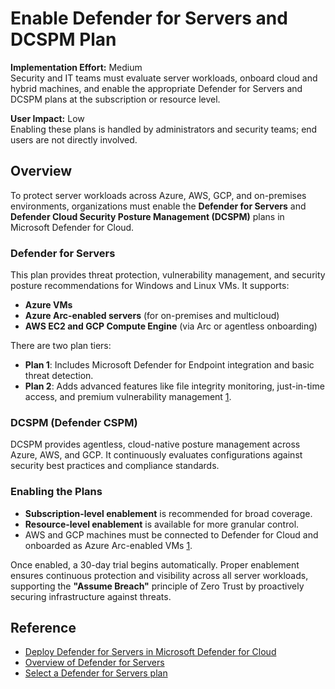 # Enable Defender for Servers and DCSPM Plan

**Implementation Effort:** Medium  
Security and IT teams must evaluate server workloads, onboard cloud and hybrid machines, and enable the appropriate Defender for Servers and DCSPM plans at the subscription or resource level.

**User Impact:** Low  
Enabling these plans is handled by administrators and security teams; end users are not directly involved.

## Overview

To protect server workloads across Azure, AWS, GCP, and on-premises environments, organizations must enable the **Defender for Servers** and **Defender Cloud Security Posture Management (DCSPM)** plans in Microsoft Defender for Cloud.

### Defender for Servers

This plan provides threat protection, vulnerability management, and security posture recommendations for Windows and Linux VMs. It supports:

- **Azure VMs**
- **Azure Arc-enabled servers** (for on-premises and multicloud)
- **AWS EC2 and GCP Compute Engine** (via Arc or agentless onboarding)

There are two plan tiers:

- **Plan 1**: Includes Microsoft Defender for Endpoint integration and basic threat detection.
- **Plan 2**: Adds advanced features like file integrity monitoring, just-in-time access, and premium vulnerability management [1](https://learn.microsoft.com/en-us/azure/defender-for-cloud/tutorial-enable-servers-plan).

### DCSPM (Defender CSPM)

DCSPM provides agentless, cloud-native posture management across Azure, AWS, and GCP. It continuously evaluates configurations against security best practices and compliance standards.

### Enabling the Plans

- **Subscription-level enablement** is recommended for broad coverage.
- **Resource-level enablement** is available for more granular control.
- AWS and GCP machines must be connected to Defender for Cloud and onboarded as Azure Arc-enabled VMs [1](https://learn.microsoft.com/en-us/azure/defender-for-cloud/tutorial-enable-servers-plan).

Once enabled, a 30-day trial begins automatically. Proper enablement ensures continuous protection and visibility across all server workloads, supporting the **"Assume Breach"** principle of Zero Trust by proactively securing infrastructure against threats.

## Reference

- [Deploy Defender for Servers in Microsoft Defender for Cloud](https://learn.microsoft.com/en-us/azure/defender-for-cloud/tutorial-enable-servers-plan)  
- [Overview of Defender for Servers](https://learn.microsoft.com/en-us/azure/defender-for-cloud/defender-for-servers-overview)  
- [Select a Defender for Servers plan](https://learn.microsoft.com/en-us/azure/defender-for-cloud/plan-defender-for-servers-select-plan)
